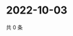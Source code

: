 # 2022-10-03

共 0 条

<!-- BEGIN WEIBO -->
<!-- 最后更新时间 Mon Oct 03 2022 06:18:49 GMT+0800 (China Standard Time) -->

<!-- END WEIBO -->
